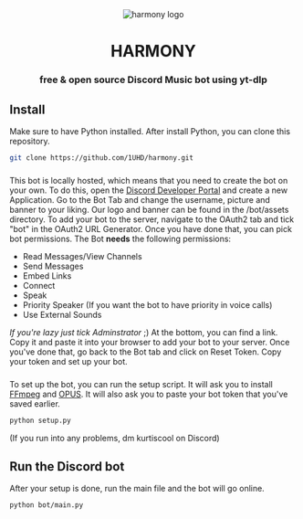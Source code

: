 <div align="center">
    <img src="https://imgur.com/a/Ukx4wj8" alt="harmony logo"/>
    <h1>HARMONY
    <h3>free & open source Discord Music bot using yt-dlp
</div>

## Install
Make sure to have Python installed. After install Python, you can clone this repository.
```sh
git clone https://github.com/1UHD/harmony.git
```
###
This bot is locally hosted, which means that you need to create the bot on your own. To do this, open the [Discord Developer Portal](https://discord.com/developers/applications) and create a new Application. Go to the Bot Tab and change the username, picture and banner to your liking. Our logo and banner can be found in the /bot/assets directory.
To add your bot to the server, navigate to the OAuth2 tab and tick "bot" in the OAuth2 URL Generator. Once you have done that, you can pick bot permissions. The Bot **needs** the following permissions:
<ul>
    <li>Read Messages/View Channels</li>
    <li>Send Messages</li>
    <li>Embed Links</li>
    <li>Connect</li>
    <li>Speak</li>
    <li>Priority Speaker (If you want the bot to have priority in voice calls)</li>
    <li>Use External Sounds</li>
</ul>

_If you're lazy just tick Adminstrator_ ;)
At the bottom, you can find a link. Copy it and paste it into your browser to add your bot to your server. Once you've done that, go back to the Bot tab and click on Reset Token. Copy your token and set up your bot.

###
To set up the bot, you can run the setup script. It will ask you to install [FFmpeg](https://ffmpeg.org/download.html) and [OPUS](https://opus-codec.org/). It will also ask you to paste your bot token that you've saved earlier.
```sh
python setup.py
```
(If you run into any problems, dm kurtiscool on Discord)

## Run the Discord bot
After your setup is done, run the main file and the bot will go online.
```sh
python bot/main.py
```